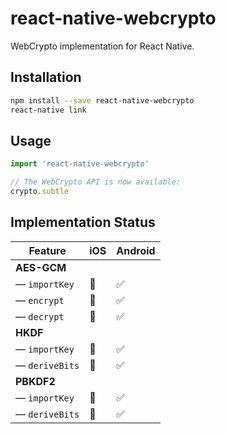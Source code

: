 # react-native-webcrypto

WebCrypto implementation for React Native.

## Installation

```sh
npm install --save react-native-webcrypto
react-native link
```

## Usage

```javascript
import 'react-native-webcrypto'

// The WebCrypto API is now available:
crypto.subtle
```

## Implementation Status

Feature | iOS | Android
----- | ------ | ------
**AES-GCM** | |
&mdash; `importKey` | 🚫 | ✅
&mdash; `encrypt` | 🚫 | ✅
&mdash; `decrypt` | 🚫 | ✅
**HKDF** | |
&mdash; `importKey` | 🚫 | ✅
&mdash; `deriveBits` | 🚫 | ✅
**PBKDF2** | |
&mdash; `importKey` | 🚫 | ✅
&mdash; `deriveBits` | 🚫 | ✅
